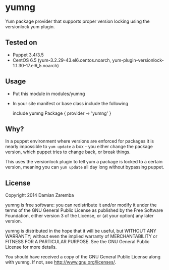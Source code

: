yumng
=====
Yum package provider that supports proper version locking using the versionlock
yum plugin.

Tested on
---------
* Puppet 3.4/3.5
* CentOS 6.5 (yum-3.2.29-43.el6.centos.noarch, yum-plugin-versionlock-1.1.30-17.el6_5.noarch)

Usage
-----
* Put this module in modules/yumng
* In your site manifest or base class include the following

  include yumng
  Package { provider => 'yumng' }

Why?
----
In a puppet environment where versions are enforced for packages it is nearly
impossible to `yum update` a box - you either change the package version,
which puppet tries to change back, or break things.

This uses the versionlock plugin to tell yum a package is locked to a certain
version, meaning you can `yum update` all day long without bypassing puppet.

License
-------
Copyright 2014 Damian Zaremba

yumng is free software: you can redistribute it and/or modify
it under the terms of the GNU General Public License as published by
the Free Software Foundation, either version 3 of the License, or
(at your option) any later version.

yumng is distributed in the hope that it will be useful,
but WITHOUT ANY WARRANTY; without even the implied warranty of
MERCHANTABILITY or FITNESS FOR A PARTICULAR PURPOSE.  See the
GNU General Public License for more details.

You should have received a copy of the GNU General Public License
along with yumng.  If not, see <http://www.gnu.org/licenses/>.
